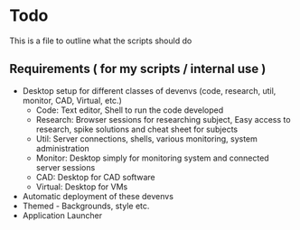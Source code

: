 # Todo

This is a file to outline what the scripts should do

## Requirements ( for my scripts / internal use )
- Desktop setup for different classes of devenvs (code, research, util, monitor, CAD, Virtual, etc.)
  * Code: Text editor, Shell to run the code developed
  * Research: Browser sessions for researching subject, Easy access to research, spike solutions and cheat sheet for subjects
  * Util: Server connections, shells, various monitoring, system administration
  * Monitor: Desktop simply for monitoring system and connected server sessions
  * CAD: Desktop for CAD software
  * Virtual: Desktop for VMs
- Automatic deployment of these devenvs
- Themed - Backgrounds, style etc.
- Application Launcher
